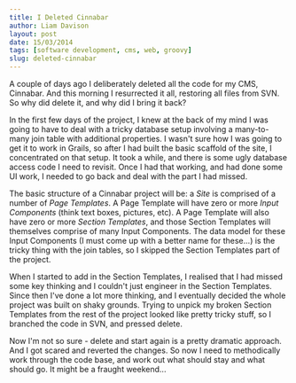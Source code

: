 ```yaml
---
title: I Deleted Cinnabar
author: Liam Davison
layout: post
date: 15/03/2014
tags: [software development, cms, web, groovy]
slug: deleted-cinnabar
---
```

A couple of days ago I deliberately deleted all the code for my CMS, Cinnabar. And this morning I resurrected it all, restoring all files from SVN. So why did delete it, and why did I bring it back?

In the first few days of the project, I knew at the back of my mind I was going to have to deal with a tricky database setup involving a many-to-many join table with additional properties. I wasn't sure how I was going to get it to work in Grails, so after I had built the basic scaffold of the site, I concentrated on that setup. It took a while, and there is some ugly database access code I need to revisit. Once I had that working, and had done some UI work, I needed to go back and deal with the part I had missed.

The basic structure of a Cinnabar project will be: a _Site_ is comprised of a number of _Page Templates_. A Page Template will have zero or more _Input Components_ (think text boxes, pictures, etc). A Page Template will also have zero or more _Section Templates_, and those Section Templates will themselves comprise of many Input Components. The data model for these Input Components (I must come up with a better name for these...) is the tricky thing with the join tables, so I skipped the Section Templates part of the project.

When I started to add in the Section Templates, I realised that I had missed some key thinking and I couldn't just engineer in the Section Templates. Since then I've done a lot more thinking, and I eventually decided the whole project was built on shaky grounds. Trying to unpick my broken Section Templates from the rest of the project looked like pretty tricky stuff, so I branched the code in SVN, and pressed delete.

Now I'm not so sure - delete and start again is a pretty dramatic approach. And I got scared and reverted the changes. So now I need to methodically work through the code base, and work out what should stay and what should go. It might be a fraught weekend...
